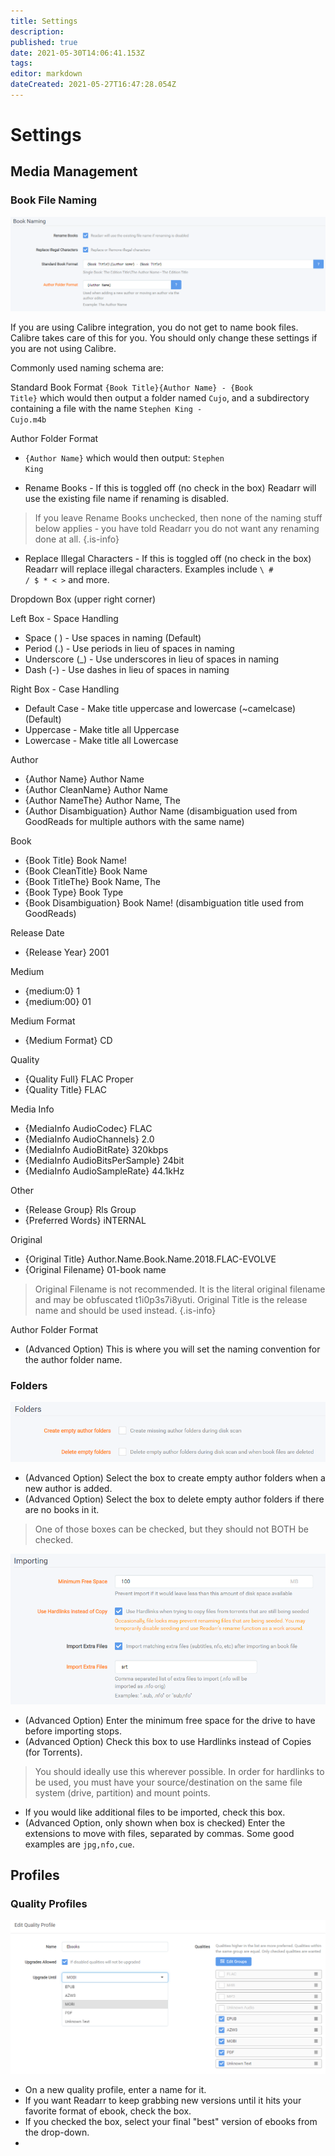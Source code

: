 ```yaml
---
title: Settings
description: 
published: true
date: 2021-05-30T14:06:41.153Z
tags: 
editor: markdown
dateCreated: 2021-05-27T16:47:28.054Z
---
```


# Settings

## Media Management

### Book File Naming

![bookfilenaming.png](/assets/readarr/bookfilenaming.png)

If you are using Calibre integration, you do not get to name book files. Calibre takes care of this for you. You should only change these settings if you are not using Calibre.

Commonly used naming schema are:

Standard Book Format
<code>{Book Title}\{Author Name} - {Book Title}</code> which would then output a folder named <code>Cujo</code>, and a subdirectory containing a file with the name <code>Stephen King - Cujo.m4b</code>

Author Folder Format
- <code>{Author Name}</code> which would then output: <code>Stephen King</code>

- Rename Books - If this is toggled off (no check in the box) Readarr will use the existing file name if renaming is disabled.

> If you leave Rename Books unchecked, then none of the naming stuff below applies - you have told Readarr you do not want any renaming done at all.
{.is-info}

- Replace Illegal Characters - If this is toggled off (no check in the box) Readarr will replace illegal characters. Examples include <code>\ # / $ * < ></code> and more.

Dropdown Box (upper right corner)

Left Box - Space Handling
- Space ( ) - Use spaces in naming (Default)
- Period (.) - Use periods in lieu of spaces in naming
- Underscore (_) - Use underscores in lieu of spaces in naming
- Dash (-) - Use dashes in lieu of spaces in naming

Right Box - Case Handling

- Default Case - Make title uppercase and lowercase (~camelcase) (Default)
- Uppercase - Make title all Uppercase
- Lowercase - Make title all Lowercase

Author
- {Author Name}	Author Name
- {Author CleanName}	Author Name
- {Author NameThe}	Author Name, The
- {Author Disambiguation}	Author Name (disambiguation used from GoodReads for multiple authors with the same name)

Book
- {Book Title}	Book Name!
- {Book CleanTitle}	Book Name
- {Book TitleThe}	Book Name, The
- {Book Type}	Book Type
- {Book Disambiguation}	Book Name! (disambiguation title used from GoodReads)

Release Date
- {Release Year}	2001

Medium
- {medium:0}	1
- {medium:00}	01

Medium Format
- {Medium Format}	CD

Quality
- {Quality Full}	FLAC Proper
- {Quality Title}	FLAC

Media Info
- {MediaInfo AudioCodec}	FLAC
- {MediaInfo AudioChannels}	2.0
- {MediaInfo AudioBitRate}	320kbps
- {MediaInfo AudioBitsPerSample}	24bit
- {MediaInfo AudioSampleRate}	44.1kHz

Other
- {Release Group}	Rls Group
- {Preferred Words}	iNTERNAL

Original
- {Original Title}	Author.Name.Book.Name.2018.FLAC-EVOLVE
- {Original Filename}	01-book name

> Original Filename is not recommended. It is the literal original filename and may be obfuscated t1i0p3s7i8yuti. Original Title is the release name and should be used instead.
{.is-info}
  
Author Folder Format

- (Advanced Option) This is where you will set the naming convention for the author folder name.

### Folders
  
![mm_folders.png](/assets/readarr/mm_folders.png)
  
- (Advanced Option) Select the box to create empty author folders when a new author is added.
- (Advanced Option) Select the box to delete empty author folders if there are no books in it.
  
> One of those boxes can be checked, but they should not BOTH be checked.
  
![mm_importing.png](/assets/readarr/mm_importing.png)
  
- (Advanced Option) Enter the minimum free space for the drive to have before importing stops.
- (Advanced Option) Check this box to use Hardlinks instead of Copies (for Torrents).
  
> You should ideally use this wherever possible. In order for hardlinks to be used, you must have your source/destination on the same file system (drive, partition) and mount points.
  
- If you would like additional files to be imported, check this box.
- (Advanced Option, only shown when box is checked) Enter the extensions to move with files, separated by commas. Some good examples are `jpg,nfo,cue`.
  
## Profiles
### Quality Profiles

![qualityprofile.png](/assets/readarr/qualityprofile.png)

- On a new quality profile, enter a name for it.
- If you want Readarr to keep grabbing new versions until it hits your favorite format of ebook, check the box.
- If you checked the box, select your final "best" version of ebooks from the drop-down.
- 
